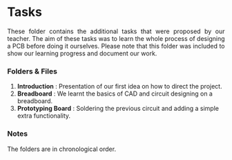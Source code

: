 # Tasks
<p align="justify">These folder contains the additional tasks that were proposed by our teacher. 
The aim of these tasks was to learn the whole process of designing a PCB before doing it ourselves.
Please note that this folder was included to show our learning progress and document our work.</p>

### Folders & Files
1. **Introduction** : Presentation of our first idea on how to direct the project.
2. **Breadboard** : We learnt the basics of CAD and circuit designing on a breadboard.
3. **Prototyping Board** : Soldering the previous circuit and adding a simple extra functionality.

### Notes
The folders are in chronological order.
